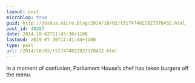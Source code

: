 ```yaml
---
layout: post
microblog: true
guid: http://joshua.micro.blog/2014/10/02/t517474922927378432.html
post_id: 40287
date: 2014-10-02T11:43:30+1100
lastmod: 2019-07-30T17:41:44+1100
type: post
url: /2014/10/02/t517474922927378432.html
---
```

In a moment of confusion, Parliament House’s chef has taken burgers off the menu.
